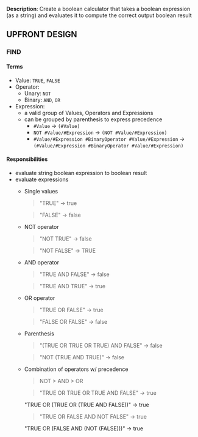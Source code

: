 **Description**: Create a boolean calculator that takes a boolean expression (as a string) and evaluates it to compute the correct output boolean result

## UPFRONT DESIGN

### FIND

#### Terms

- Value: `TRUE`, `FALSE`
- Operator:
    - Unary: `NOT`
    - Binary: `AND`, `OR`
- Expression: 
    - a valid group of Values, Operators and Expressions
    - can be grouped by parenthesis to express precedence
        - `#Value` -> `(#Value)`
        - `NOT #Value/#Expression` -> `(NOT #Value/#Expression)`
        - `#Value/#Expression #BinaryOperator #Value/#Expression` -> `(#Value/#Expression #BinaryOperator #Value/#Expression)`

#### Responsibilities
- evaluate string boolean expression to boolean result
- evaluate expressions
    - Single values
        > "TRUE" -> true

        > "FALSE" -> false
    - NOT operator
        > "NOT TRUE" -> false

        > "NOT FALSE" -> TRUE
    - AND operator
        > "TRUE AND FALSE" -> false

        > "TRUE AND TRUE" -> true
    - OR operator
        > "TRUE OR FALSE" -> true

        > "FALSE OR FALSE" -> false
    - Parenthesis
        > "(TRUE OR TRUE OR TRUE) AND FALSE" -> false

        > "NOT (TRUE AND TRUE)" -> false
    - Combination of operators w/ precedence
        > NOT > AND > OR

        > "TRUE OR TRUE OR TRUE AND FALSE" -> true
        
        "TRUE OR (TRUE OR (TRUE AND FALSE))" -> true

        > "TRUE OR FALSE AND NOT FALSE" -> true
        
        "TRUE OR (FALSE AND (NOT (FALSE)))" -> true

    